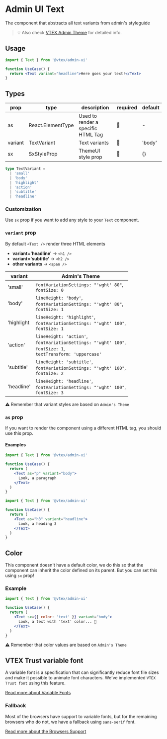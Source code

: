 # Admin UI Text

The component that abstracts all text variants from admin's styleguide

> 💡 Also check [VTEX Admin Theme](../../theme/README.md) for detailed info.

## Usage

```jsx
import { Text } from '@vtex/admin-ui'

function UseCase() {
  return <Text variant="headline">Here goes your text!</Text>
}
```

## Types

| prop    | type              | description                        | required | default |
| ------- | ----------------- | ---------------------------------- | -------- | ------- |
| as      | React.ElementType | Used to render a specific HTML Tag | 🚫       | -       |
| variant | TextVariant       | Text variants                      | 🚫       | 'body'  |
| sx      | SxStyleProp       | ThemeUI style prop                 | 🚫       | {}      |

```ts
type TextVariant =
  | 'small'
  | 'body'
  | 'highlight'
  | 'action'
  | 'subtitle'
  | 'headline'
```

### Customization

Use `sx` prop if you want to add any style to your `Text` component.

### `variant` prop

By default `<Text />` render three HTML elements

- **variant='headline'** -> `<h1 />`
- **variant='subtitle'** -> `<h2 />`
- **other variants** -> `<span />`

| variant    | Admin's Theme                                                                                                       |
| ---------- | ------------------------------------------------------------------------------------------------------------------- |
| 'small'    | `fontVariationSettings: "'wght' 80"`,<br>`fontSize: 0`                                                              |
| 'body'     | `lineHeight: 'body'`,<br> `fontVariationSettings: "'wght' 80"`,<br> `fontSize: 1`                                   |
| 'highlight | `lineHeight: 'highlight'`,<br> `fontVariationSettings: "'wght' 100"`,<br> `fontSize: 1`                             |
| 'action'   | `lineHeight: 'action'`,<br>`fontVariationSettings: "'wght' 100"`,<br>`fontSize: 1`,<br>`textTransform: 'uppercase'` |
| 'subtitle' | `lineHeight: 'subtitle'`,<br> `fontVariationSettings: "'wght' 100"`,<br> `fontSize: 2`                              |
| 'headline' | `lineHeight: 'headline'`,<br> `fontVariationSettings: "'wght' 100"`,<br>`fontSize: 3`                               |

⚠️ Remember that variant styles are based on `Admin's Theme`

### `as` prop

If you want to render the component using a different HTML tag, you should use this prop.

#### Examples

```jsx
import { Text } from '@vtex/admin-ui'

function UseCase() {
  return (
    <Text as="p" variant="body">
      Look, a paragraph
    </Text>
  )
}
```

```jsx
import { Text } from '@vtex/admin-ui'

function UseCase() {
  return (
    <Text as="h3" variant="headline">
      Look, a heading 3
    </Text>
  )
}
```

## Color

This component doesn't have a default color, we do this so that the component can inherit the color defined on its parent.
But you can set this using `sx` prop!

### Example

```jsx
import { Text } from '@vtex/admin-ui'

function UseCase() {
  return (
    <Text sx={{ color: 'text' }} variant="body">
      Look, a text with 'text' color... 🤔
    </Text>
  )
}
```

⚠️ Remember that color values are based on `Admin's Theme`

## VTEX Trust variable font

A variable font is a specification that can significantly reduce font file sizes and make it possible to animate font characters. We've implemented `VTEX Trust font` using this feature.

[Read more about Variable Fonts](https://web.dev/variable-fonts/)

### Fallback

Most of the browsers have support to variable fonts, but for the remaining browsers who do not, we have a fallback using `sans-serif` font.

[Read more about the Browsers Support](https://caniuse.com/variable-fonts)
